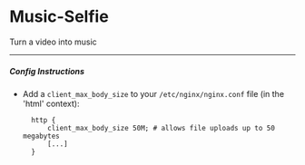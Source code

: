# Music-Selfie
Turn a video into music

___

##### Config Instructions

- Add a `client_max_body_size` to your `/etc/nginx/nginx.conf` file (in the 'html' context):

        http {
            client_max_body_size 50M; # allows file uploads up to 50 megabytes
            [...]
        }
